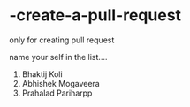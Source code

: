 # -create-a-pull-request
only for creating pull request

name your self  in the list....

1. Bhaktij Koli
2. Abhishek Mogaveera
3. Prahalad Pariharpp
